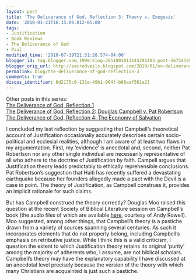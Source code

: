 ```yaml
---
layout: post
title: 'The Deliverance of God, Reflection 3: Theory v. Exegesis'
date: '2010-01-21T16:15:00.012-05:00'
tags:
- Justification
- Book Reviews
- The Deliverance of God
- Paul
modified_time: '2010-07-19T21:31:28.574-04:00'
blogger_id: tag:blogger.com,1999:blog-2851801011145291403.post-5675458594562102071
blogger_orig_url: http://sacredveils.blogspot.com/2010/01/on-deliverance-of-god-reflection-3.html
permalink: blog/the-deliverance-of-god-reflection-3
comments: true
disqus_identifier: 6d2175c0-131e-49b1-964f-b66aaf561a23
---
```


Other posts in this series:  
[The Deliverance of God, Reflection 1](/blog/the-deliverance-of-god-reflection-1)  
[The Deliverance of God, Reflection 2: Douglas Campbell v. Pat Robertson](/blog/the-deliverance-of-god-reflection-2)  
[The Deliverance of God, Reflection 4: The Economy of Salvation](/blog/the-deliverance-of-god-reflection-4)

I concluded my last reflection by suggesting that Campbell’s theoretical account of Justification occasionally accurately describes certain socio-political and ecclesial realities, although I am aware of at least two flaws in my argumentation. First, my ‘evidence’ is anecdotal and, second, neither Pat Robertson nor any other single individual are necessarily representative of all who adhere to the doctrine of Justification by faith. <!--excerpt.start-->Campell argues that Justification theory leads predictably to ethically reprehensible conclusions. Pat Robertson’s suggestion that Haiti has recently suffered a devastating earthquake because her founders allegedly made a pact with the Devil is a case in point. The theory of Justification, as Campbell construes it, provides an implicit rationale for such claims.

But has Campbell construed the theory correctly?<!--excerpt.end--> Douglas Moo raised this question at the recent Society of Biblical Literature session on Campbell’s book (the audio files of which are available [here](http://www.andyrowell.net/andy_rowell/2009/11/audio-from-sbl-deliverance-of-god-session-with-campbell-gorman-moo-and-torrance.html), courtesy of Andy Rowell). Moo suggested, among other things, that Campbell’s theory is a pastiche drawn from a variety of sources spanning several centuries. As such it incorporates elements that do not properly belong, including Campbell’s emphasis on retributive justice. While I think this is a valid criticism, I question the extent to which Justification theory retains its original ‘purity’ among the majority of adherents who, I assume, are not biblical scholars. Campbell’s theory may have the explanatory capability I have discussed at an anecdotal level precisely because the version of the theory with which many Christians are acquainted is just such a pastiche.